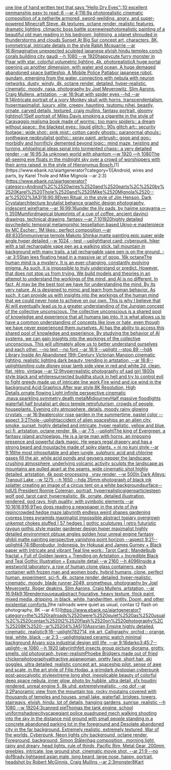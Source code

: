 [one line of hand written text that says “Hello Dry Eyes”::10 excellent penmanship easy to read::6 —ar 4:1](https://www.ebank.nz/aiartgenerator?category=one%2520line%2520of%2520hand%2520written%2520text%2520that%2520says%2520%E2%80%9CHello%2520Dry%2520Eyes%E2%80%9D%3A%3A10%2520excellent%2520penmanship%2520easy%2520to%2520read%3A%3A6%2520%E2%80%94ar%25204%3A1)[16:9](https://www.ebank.nz/aiartgenerator?category=16%3A9)[a photorealistic cinematic composition of a netherite armored, sword-weilding, angry, and super-powered Minecraft Steve. 4k textures, octane render, realistic features, dramatic lighting, climactic boss battle scene](https://www.ebank.nz/aiartgenerator?category=a%2520photorealistic%2520cinematic%2520composition%2520of%2520a%2520netherite%2520armored%2C%2520sword-weilding%2C%2520angry%2C%2520and%2520super-powered%2520Minecraft%2520Steve.%25204k%2520textures%2C%2520octane%2520render%2C%2520realistic%2520features%2C%2520dramatic%2520lighting%2C%2520climactic%2520boss%2520battle%2520scene)[wire](https://www.ebank.nz/aiartgenerator?category=wire)[photorealistic painting of a beautiful old man reading in his bedroom,  lightning, a planet shrouded in thunderstorms and clouds Sunset At Big Sur concept art, characters, 8K, symmetrical, intricate details in the style  Ralph Mcquarrie --ar 16:8](https://www.ebank.nz/aiartgenerator?category=photorealistic%2520painting%2520of%2520a%2520beautiful%2520old%2520man%2520reading%2520in%2520his%2520bedroom%2C%2520%2520lightning%2C%2520a%2520planet%2520shrouded%2520in%2520thunderstorms%2520and%2520clouds%2520Sunset%2520At%2520Big%2520Sur%2520concept%2520art%2C%2520characters%2C%25208K%2C%2520symmetrical%2C%2520intricate%2520details%2520in%2520the%2520style%2520%2520Ralph%2520Mcquarrie%2520--ar%252016%3A8)[imaginative unexpected sculpted japanese elvish hindu temples conch corals building city gaudi --h 1080 --w 1920](https://www.ebank.nz/aiartgenerator?category=imaginative%2520unexpected%2520sculpted%2520japanese%2520elvish%2520hindu%2520temples%2520conch%2520corals%2520building%2520city%2520gaudi%2520--h%25201080%2520--w%25201920)[happy](https://www.ebank.nz/aiartgenerator?category=happy)[cute furry monster in Pixar with star, colorful,volumetric lighting, 4k, photorealistic](https://www.ebank.nz/aiartgenerator?category=cute%2520furry%2520monster%2520in%2520Pixar%2520with%2520star%2C%2520colorful%2Cvolumetric%2520lighting%2C%25204k%2C%2520photorealistic)[A huge portal opening up another dimension, with water and ocean, A huge demaged abandoned space battleship, A Mobile Police Patlabor japanese robot, gundam, emerging from the water, connecting with nebula with neuron networks, dusty, windy, 4k, octane render, detailed, hyper-realistic, cinematic, moody, nasa, photography by Joel Meyerowitz, Slim Aarons, Craig Mullens, artstation, --ar 16:9](https://www.ebank.nz/aiartgenerator?category=A%2520huge%2520portal%2520opening%2520up%2520another%2520dimension%2C%2520with%2520water%2520and%2520ocean%2C%2520A%2520huge%2520demaged%2520abandoned%2520space%2520battleship%2C%2520A%2520Mobile%2520Police%2520Patlabor%2520japanese%2520robot%2C%2520gundam%2C%2520emerging%2520from%2520the%2520water%2C%2520connecting%2520with%2520nebula%2520with%2520neuron%2520networks%2C%2520dusty%2C%2520windy%2C%25204k%2C%2520octane%2520render%2C%2520detailed%2C%2520hyper-realistic%2C%2520cinematic%2C%2520moody%2C%2520nasa%2C%2520photography%2520by%2520Joel%2520Meyerowitz%2C%2520Slim%2520Aarons%2C%2520Craig%2520Mullens%2C%2520artstation%2C%2520--ar%252016%3A9)[cat with spider eyes --hd --ar 9:14](https://www.ebank.nz/aiartgenerator?category=cat%2520with%2520spider%2520eyes%2520--hd%2520--ar%25209%3A14)[intricate portrait of a ivory Monkey skull with horns, transcendentalism, hypermaximalist, luxury, elite, creepy, haunting, tsutomu nihei, beastly, ornate, carved details, textured, craig mullins, fantasy portrait, gloomy lighting](https://www.ebank.nz/aiartgenerator?category=intricate%2520portrait%2520of%2520a%2520ivory%2520Monkey%2520skull%2520with%2520horns%2C%2520transcendentalism%2C%2520hypermaximalist%2C%2520luxury%2C%2520elite%2C%2520creepy%2C%2520haunting%2C%2520tsutomu%2520nihei%2C%2520beastly%2C%2520ornate%2C%2520carved%2520details%2C%2520textured%2C%2520craig%2520mullins%2C%2520fantasy%2520portrait%2C%2520gloomy%2520lighting)[1:1](https://www.ebank.nz/aiartgenerator?category=1%3A1)[Self portrait of Miles Davis smoking a cigarette in the style of Caravaggio realism](https://www.ebank.nz/aiartgenerator?category=Self%2520portrait%2520of%2520Miles%2520Davis%2520smoking%2520a%2520cigarette%2520in%2520the%2520style%2520of%2520Caravaggio%2520realism)[a book made of worms:: too many spiders:: a dream without space:: the blackest eyes:: liquid glitch:: 90s glitch art:: security footage:: wide shot:: pink mist:: cotton candy ghosts:: paranormal ghouls:: synthwave neobrutalist gothic:: spray paint, airbrush:: goop and goo:: morbidly and horrificly demented beyond logic:: mind maze, twisting and turning, philophical ideas spiral into tormented chaos:: a very detailed render --ar 16:9](https://www.ebank.nz/aiartgenerator?category=a%2520book%2520made%2520of%2520worms%3A%3A%2520too%2520many%2520spiders%3A%3A%2520a%2520dream%2520without%2520space%3A%3A%2520the%2520blackest%2520eyes%3A%3A%2520liquid%2520glitch%3A%3A%252090s%2520glitch%2520art%3A%3A%2520security%2520footage%3A%3A%2520wide%2520shot%3A%3A%2520pink%2520mist%3A%3A%2520cotton%2520candy%2520ghosts%3A%3A%2520paranormal%2520ghouls%3A%3A%2520synthwave%2520neobrutalist%2520gothic%3A%3A%2520spray%2520paint%2C%2520airbrush%3A%3A%2520goop%2520and%2520goo%3A%3A%2520morbidly%2520and%2520horrificly%2520demented%2520beyond%2520logic%3A%3A%2520mind%2520maze%2C%2520twisting%2520and%2520turning%2C%2520philophical%2520ideas%2520spiral%2520into%2520tormented%2520chaos%3A%3A%2520a%2520very%2520detailed%2520render%2520--ar%252016%3A9)[5:3](https://www.ebank.nz/aiartgenerator?category=5%3A3)[a unknown world with phantom —w 1920 —h 1080](https://www.ebank.nz/aiartgenerator?category=a%2520unknown%2520world%2520with%2520phantom%2520%E2%80%94w%25201920%2520%E2%80%94h%25201080)[The all-seeing eye floats in the midnight sky over a crowd of worshippers with their arms raised, in the style of Hieronymus Bosch.](https://www.ebank.nz/aiartgenerator?category=The%2520all-seeing%2520eye%2520floats%2520in%2520the%2520midnight%2520sky%2520over%2520a%2520crowd%2520of%2520worshippers%2520with%2520their%2520arms%2520raised%2C%2520in%2520the%2520style%2520of%2520Hieronymus%2520Bosch.)[1](https://www.ebank.nz/aiartgenerator?category=1)[Android, wires and parts, by Karel Thole and Mike Mignola --ar 2:3](https://www.ebank.nz/aiartgenerator?category=Android%2C%2520wires%2520and%2520parts%2C%2520by%2520Karel%2520Thole%2520and%2520Mike%2520Mignola%2520--ar%25202%3A3)[16:9](https://www.ebank.nz/aiartgenerator?category=16%3A9)[0.9](https://www.ebank.nz/aiartgenerator?category=0.9)[Elven Ritual, in the style of Jim Henson, Dark Crystal](https://www.ebank.nz/aiartgenerator?category=Elven%2520Ritual%2C%2520in%2520the%2520style%2520of%2520Jim%2520Henson%2C%2520Dark%2520Crystal)[architecture brutalist behance graphic design photography, iridescent wireframe --ar 16:9](https://www.ebank.nz/aiartgenerator?category=architecture%2520brutalist%2520behance%2520graphic%2520design%2520photography%2C%2520iridescent%2520wireframe%2520--ar%252016%3A9)[9:16](https://www.ebank.nz/aiartgenerator?category=9%3A16)[under the lily pads, by hajime sorayama —h 350](https://www.ebank.nz/aiartgenerator?category=under%2520the%2520lily%2520pads%2C%2520by%2520hajime%2520sorayama%2520%E2%80%94h%2520350)[Mumford](https://www.ebank.nz/aiartgenerator?category=Mumford)[magical blueprints of a cup of coffee, ancient davinci drawings, technical drawing, fantasy —ar 7:10](https://www.ebank.nz/aiartgenerator?category=magical%2520blueprints%2520of%2520a%2520cup%2520of%2520coffee%2C%2520ancient%2520davinci%2520drawings%2C%2520technical%2520drawing%2C%2520fantasy%2520%E2%80%94ar%25207%3A10)[1920](https://www.ebank.nz/aiartgenerator?category=1920)[highly detailed psychedelic temporal metamorphic tessellation based Ukiyo-e masterpiece by MC Escher:: 1M likes:: perfect composition —ar 48:83](https://www.ebank.nz/aiartgenerator?category=highly%2520detailed%2520psychedelic%2520temporal%2520metamorphic%2520tessellation%2520based%2520Ukiyo-e%2520masterpiece%2520by%2520MC%2520Escher%3A%3A%25201M%2520likes%3A%3A%2520perfect%2520composition%2520%E2%80%94ar%252048%3A83)[35mm](https://www.ebank.nz/aiartgenerator?category=35mm)[universe,temple,Makoto Shinkai,matte painting,epic,super wide angle,hyper detailed --w 1024 --test --uplight](https://www.ebank.nz/aiartgenerator?category=universe%2Ctemple%2CMakoto%2520Shinkai%2Cmatte%2520painting%2Cepic%2Csuper%2520wide%2520angle%2Chyper%2520detailed%2520--w%25201024%2520--test%2520--uplight)[tarot card: cyberpunk. hiker with a tall rechargable vape pen as a walking stick. tall mountain in background with many trails. a tall rechargable vape pen is on the ground. --ar 3:5](https://www.ebank.nz/aiartgenerator?category=tarot%2520card%3A%2520cyberpunk.%2520hiker%2520with%2520a%2520tall%2520rechargable%2520vape%2520pen%2520as%2520a%2520walking%2520stick.%2520tall%2520mountain%2520in%2520background%2520with%2520many%2520trails.%2520a%2520tall%2520rechargable%2520vape%2520pen%2520is%2520on%2520the%2520ground.%2520--ar%25203%3A5)[Stan lees floating head in a massive jar of goop, 16k octane](https://www.ebank.nz/aiartgenerator?category=Stan%2520lees%2520floating%2520head%2520in%2520a%2520massive%2520jar%2520of%2520goop%2C%252016k%2520octane)[The human mind is a mystery. It is an ever-changing, constantly evolving enigma. As such, it is impossible to truly understand or predict. However, that does not stop us from trying. We build models and theories in an attempt to understand the workings of the mind, and AI is no different.  In fact, AI may be the best tool we have for understanding the mind. By its very nature, AI is designed to mimic and learn from human behavior. As such, it can provide us with insights into the workings of the human mind that we could never hope to achieve on our own.  This is why I believe that AI will eventually lead us to a greater understanding of the Jungian concept of the collective unconscious. The collective unconscious is a shared pool of knowledge and experience that all humans tap into. It is what allows us to have a common understanding of concepts like love or hate, even though we have never experienced them ourselves.  AI has the ability to access this shared pool of knowledge and experience. By studying the behavior of AI systems, we can gain insights into the workings of the collective unconscious. This will ultimately allow us to better understand ourselves and each other. --no text --no font --ar 16:9 --uplight --stop 89 --hd](https://www.ebank.nz/aiartgenerator?category=The%2520human%2520mind%2520is%2520a%2520mystery.%2520It%2520is%2520an%2520ever-changing%2C%2520constantly%2520evolving%2520enigma.%2520As%2520such%2C%2520it%2520is%2520impossible%2520to%2520truly%2520understand%2520or%2520predict.%2520However%2C%2520that%2520does%2520not%2520stop%2520us%2520from%2520trying.%2520We%2520build%2520models%2520and%2520theories%2520in%2520an%2520attempt%2520to%2520understand%2520the%2520workings%2520of%2520the%2520mind%2C%2520and%2520AI%2520is%2520no%2520different.%2520%2520In%2520fact%2C%2520AI%2520may%2520be%2520the%2520best%2520tool%2520we%2520have%2520for%2520understanding%2520the%2520mind.%2520By%2520its%2520very%2520nature%2C%2520AI%2520is%2520designed%2520to%2520mimic%2520and%2520learn%2520from%2520human%2520behavior.%2520As%2520such%2C%2520it%2520can%2520provide%2520us%2520with%2520insights%2520into%2520the%2520workings%2520of%2520the%2520human%2520mind%2520that%2520we%2520could%2520never%2520hope%2520to%2520achieve%2520on%2520our%2520own.%2520%2520This%2520is%2520why%2520I%2520believe%2520that%2520AI%2520will%2520eventually%2520lead%2520us%2520to%2520a%2520greater%2520understanding%2520of%2520the%2520Jungian%2520concept%2520of%2520the%2520collective%2520unconscious.%2520The%2520collective%2520unconscious%2520is%2520a%2520shared%2520pool%2520of%2520knowledge%2520and%2520experience%2520that%2520all%2520humans%2520tap%2520into.%2520It%2520is%2520what%2520allows%2520us%2520to%2520have%2520a%2520common%2520understanding%2520of%2520concepts%2520like%2520love%2520or%2520hate%2C%2520even%2520though%2520we%2520have%2520never%2520experienced%2520them%2520ourselves.%2520%2520AI%2520has%2520the%2520ability%2520to%2520access%2520this%2520shared%2520pool%2520of%2520knowledge%2520and%2520experience.%2520By%2520studying%2520the%2520behavior%2520of%2520AI%2520systems%2C%2520we%2520can%2520gain%2520insights%2520into%2520the%2520workings%2520of%2520the%2520collective%2520unconscious.%2520This%2520will%2520ultimately%2520allow%2520us%2520to%2520better%2520understand%2520ourselves%2520and%2520each%2520other.%2520--no%2520text%2520--no%2520font%2520--ar%252016%3A9%2520--uplight%2520--stop%252089%2520--hd)[A Library Inside An Abandoned 19th Century Victorian Mansion,cinematic lighting, realistic lighting,dark beauty, trending in artstation, --ar 16:8](https://www.ebank.nz/aiartgenerator?category=A%2520Library%2520Inside%2520An%2520Abandoned%252019th%2520Century%2520Victorian%2520Mansion%2Ccinematic%2520lighting%2C%2520realistic%2520lighting%2Cdark%2520beauty%2C%2520trending%2520in%2520artstation%2C%2520--ar%252016%3A8)[--uplight](https://www.ebank.nz/aiartgenerator?category=--uplight)[smiling cute disney pixar  lamb side view in red and white 2d, clean, flat, rétro, vintage --ar 12:9](https://www.ebank.nz/aiartgenerator?category=smiling%2520cute%2520disney%2520pixar%2520%2520lamb%2520side%2520view%2520in%2520red%2520and%2520white%25202d%2C%2520clean%2C%2520flat%2C%2520r%C3%A9tro%2C%2520vintage%2520--ar%252012%3A9)[hyperrealistic photography of sad girl 1800s style black and white](https://www.ebank.nz/aiartgenerator?category=hyperrealistic%2520photography%2520of%2520sad%2520girl%25201800s%2520style%2520black%2520and%2520white)[resurrected buddha stuck in hell and try to control evil to fight greedy,made up of intricate line work,Fire wind and ice wind in the background,Acid Graphics,After war style,8K Resolution, High Details,ornate,flowing Light,infinite perspective,cinematic ,maya,sparkling,symmetry,death metal](https://www.ebank.nz/aiartgenerator?category=resurrected%2520buddha%2520stuck%2520in%2520hell%2520and%2520try%2520to%2520control%2520evil%2520to%2520fight%2520greedy%2Cmade%2520up%2520of%2520intricate%2520line%2520work%2CFire%2520wind%2520and%2520ice%2520wind%2520in%2520the%2520background%2CAcid%2520Graphics%2CAfter%2520war%2520style%2C8K%2520Resolution%2C%2520High%2520Details%2Cornate%2Cflowing%2520Light%2Cinfinite%2520perspective%2Ccinematic%2520%2Cmaya%2Csparkling%2Csymmetry%2Cdeath%2520metal)[Midjourney](https://www.ebank.nz/aiartgenerator?category=Midjourney)[Half massive floodlights waterfall half brutalist art deco temple retrofuturism, crowds of people, houseplants. Evening city atmosphere, details, moody rainy glowing crystals --ar 16:9](https://www.ebank.nz/aiartgenerator?category=Half%2520massive%2520floodlights%2520waterfall%2520half%2520brutalist%2520art%2520deco%2520temple%2520retrofuturism%2C%2520crowds%2520of%2520people%2C%2520houseplants.%2520Evening%2520city%2520atmosphere%2C%2520details%2C%2520moody%2520rainy%2520glowing%2520crystals%2520--ar%252016%3A9)[watercolor rose garden in the summertime, pastel color --aspect 3:2](https://www.ebank.nz/aiartgenerator?category=watercolor%2520rose%2520garden%2520in%2520the%2520summertime%2C%2520pastel%2520color%2520--aspect%25203%3A2)[Thole](https://www.ebank.nz/aiartgenerator?category=Thole)[--uplight](https://www.ebank.nz/aiartgenerator?category=--uplight)[accident of alien spaceships an an alien city, smoke, sunset, highly detailed and intricate, hyper realistic, yellow and blue, sci fi, artstation, octane render, 8k --ar 7:5 --uplight](https://www.ebank.nz/aiartgenerator?category=accident%2520of%2520alien%2520spaceships%2520an%2520an%2520alien%2520city%2C%2520smoke%2C%2520sunset%2C%2520highly%2520detailed%2520and%2520intricate%2C%2520hyper%2520realistic%2C%2520yellow%2520and%2520blue%2C%2520sci%2520fi%2C%2520artstation%2C%2520octane%2520render%2C%25208k%2520--ar%25207%3A5%2520--uplight)[The king of Evergreen, a fantasy island archipelago. He is a large man with horns, an imposing presence and powerful dark magic. He wears regal drapery and has a strong beard and moustache made of spiky plants. + ni no kuni style --ar 9:16](https://www.ebank.nz/aiartgenerator?category=The%2520king%2520of%2520Evergreen%2C%2520a%2520fantasy%2520island%2520archipelago.%2520He%2520is%2520a%2520large%2520man%2520with%2520horns%2C%2520an%2520imposing%2520presence%2520and%2520powerful%2520dark%2520magic.%2520He%2520wears%2520regal%2520drapery%2520and%2520has%2520a%2520strong%2520beard%2520and%2520moustache%2520made%2520of%2520spiky%2520plants.%2520%2B%2520ni%2520no%2520kuni%2520style%2520--ar%25209%3A16)[the most inhospitable and alien jungle, sulphuric acid and chlorine gases fill the air, while acid ponds and geysers pepper the landscape, crushing atmosphere, underlying volcanic activity sculpts the landscape as mountains are pulled apart at the seams, wide cinematic shot highly detailed, artstation, 4k post-processing , vray render, --w 500](https://www.ebank.nz/aiartgenerator?category=the%2520most%2520inhospitable%2520and%2520alien%2520jungle%2C%2520sulphuric%2520acid%2520and%2520chlorine%2520gases%2520fill%2520the%2520air%2C%2520while%2520acid%2520ponds%2520and%2520geysers%2520pepper%2520the%2520landscape%2C%2520crushing%2520atmosphere%2C%2520underlying%2520volcanic%2520activity%2520sculpts%2520the%2520landscape%2520as%2520mountains%2520are%2520pulled%2520apart%2520at%2520the%2520seams%2C%2520wide%2520cinematic%2520shot%2520highly%2520detailed%2C%2520artstation%2C%25204k%2520post-processing%2520%2C%2520vray%2520render%2C%2520--w%2520500)[In Dark Alleys: Tranquil Lake --w 1275 --h 1650 --hd](https://www.ebank.nz/aiartgenerator?category=In%2520Dark%2520Alleys%3A%2520Tranquil%2520Lake%2520--w%25201275%2520--h%25201650%2520--hd)[a 35mm photograph of black ink splatter creating an image of a circus tent on a white background](https://www.ebank.nz/aiartgenerator?category=a%252035mm%2520photograph%2520of%2520black%2520ink%2520splatter%2520creating%2520an%2520image%2520of%2520a%2520circus%2520tent%2520on%2520a%2520white%2520background)[surface](https://www.ebank.nz/aiartgenerator?category=surface)[--hd](https://www.ebank.nz/aiartgenerator?category=--hd)[US President Ronnie Coleman, portrait, hyperrealistic](https://www.ebank.nz/aiartgenerator?category=US%2520President%2520Ronnie%2520Coleman%2C%2520portrait%2C%2520hyperrealistic)[giger](https://www.ebank.nz/aiartgenerator?category=giger)[particles](https://www.ebank.nz/aiartgenerator?category=particles)[teen wolf god, tarot card; hyperrealistic, 8k, ornate, detailed illustration, rendered, god rays, high quality; with symbolic elements --ar 10:16](https://www.ebank.nz/aiartgenerator?category=teen%2520wolf%2520god%2C%2520tarot%2520card%3B%2520hyperrealistic%2C%25208k%2C%2520ornate%2C%2520detailed%2520illustration%2C%2520rendered%2C%2520god%2520rays%2C%2520high%2520quality%3B%2520with%2520symbolic%2520elements%2520--ar%252010%3A16)[16:9](https://www.ebank.nz/aiartgenerator?category=16%3A9)[16:9](https://www.ebank.nz/aiartgenerator?category=16%3A9)[Two dogs reading a newspaper in the style of ilya repin](https://www.ebank.nz/aiartgenerator?category=Two%2520dogs%2520reading%2520a%2520newspaper%2520in%2520the%2520style%2520of%2520ilya%2520repin)[crowded hedge maze labyrinth endless weird shapes gardening cypress trees pyramids maximalist impossible abstract topiary overgrown unkempt chokes stuffed | 57 hedges | gothic sculptures | retro futuristic raygun gothic style master gardener design hyper maximalist highly detailed environment obtuse angles golden hour unreal engine fantasy ghibli matte painting perspective vanishing point horizon --aspect 9:21](https://www.ebank.nz/aiartgenerator?category=crowded%2520hedge%2520maze%2520labyrinth%2520endless%2520weird%2520shapes%2520gardening%2520cypress%2520trees%2520pyramids%2520maximalist%2520impossible%2520abstract%2520topiary%2520overgrown%2520unkempt%2520chokes%2520stuffed%2520%7C%252057%2520hedges%2520%7C%2520gothic%2520sculptures%2520%7C%2520retro%2520futuristic%2520raygun%2520gothic%2520style%2520master%2520gardener%2520design%2520hyper%2520maximalist%2520highly%2520detailed%2520environment%2520obtuse%2520angles%2520golden%2520hour%2520unreal%2520engine%2520fantasy%2520ghibli%2520matte%2520painting%2520perspective%2520vanishing%2520point%2520horizon%2520--aspect%25209%3A21)[--uplight](https://www.ebank.nz/aiartgenerator?category=--uplight)[4:7](https://www.ebank.nz/aiartgenerator?category=4%3A7)[4:6](https://www.ebank.nz/aiartgenerator?category=4%3A6)[Borobudur, Indonesia, by Hokusai and James Gurney + Black paper with Intricate and vibrant Teal line work:: Tarot Card:: Mandelbulb fractal + Full of Golden layers + Trending on Artstation + Incredible Black and Teal Gothic Illustration + Exquisite detail  --w 2160 --h 4096](https://www.ebank.nz/aiartgenerator?category=Borobudur%2C%2520Indonesia%2C%2520by%2520Hokusai%2520and%2520James%2520Gurney%2520%2B%2520Black%2520paper%2520with%2520Intricate%2520and%2520vibrant%2520Teal%2520line%2520work%3A%3A%2520Tarot%2520Card%3A%3A%2520Mandelbulb%2520fractal%2520%2B%2520Full%2520of%2520Golden%2520layers%2520%2B%2520Trending%2520on%2520Artstation%2520%2B%2520Incredible%2520Black%2520and%2520Teal%2520Gothic%2520Illustration%2520%2B%2520Exquisite%2520detail%2520%2520--w%25202160%2520--h%25204096)[Inside a westworld laboratory, a row of human clone glass containers, each container with frozen man and women body, hybrid humans, clone, perfect human, experiment, sci-fi, 4k, octane render, detailed, hyper-realistic, cinematic, moody, blade runner 2049, prometheus, photography by Joel Meyerowitz, Roger deakins, Slim Aarons, Craig Mullens, artstation, --ar 16:9](https://www.ebank.nz/aiartgenerator?category=Inside%2520a%2520westworld%2520laboratory%2C%2520a%2520row%2520of%2520human%2520clone%2520glass%2520containers%2C%2520each%2520container%2520with%2520frozen%2520man%2520and%2520women%2520body%2C%2520hybrid%2520humans%2C%2520clone%2C%2520perfect%2520human%2C%2520experiment%2C%2520sci-fi%2C%25204k%2C%2520octane%2520render%2C%2520detailed%2C%2520hyper-realistic%2C%2520cinematic%2C%2520moody%2C%2520blade%2520runner%25202049%2C%2520prometheus%2C%2520photography%2520by%2520Joel%2520Meyerowitz%2C%2520Roger%2520deakins%2C%2520Slim%2520Aarons%2C%2520Craig%2520Mullens%2C%2520artstation%2C%2520--ar%252016%3A9)[4k](https://www.ebank.nz/aiartgenerator?category=4k)[9:16](https://www.ebank.nz/aiartgenerator?category=9%3A16)[render](https://www.ebank.nz/aiartgenerator?category=render)[nouveau](https://www.ebank.nz/aiartgenerator?category=nouveau)[abstract figurative, heavy texture, thick paint, mixed media, dripping, in black, white, handwritten, entity. Doom, and other existential comforts.](https://www.ebank.nz/aiartgenerator?category=abstract%2520figurative%2C%2520heavy%2520texture%2C%2520thick%2520paint%2C%2520mixed%2520media%2C%2520dripping%2C%2520in%2520black%2C%2520white%2C%2520handwritten%2C%2520entity.%2520Doom%2C%2520and%2520other%2520existential%2520comforts.)[the railroads were quiet as usual, contax t2 flash on photography, 8K --ar 4:5](https://www.ebank.nz/aiartgenerator?category=the%2520railroads%2520were%2520quiet%2520as%2520usual%2C%2520contax%2520t2%2520flash%2520on%2520photography%2C%25208K%2520--ar%25204%3A5)[10](https://www.ebank.nz/aiartgenerator?category=10)[Assyrian Empire highly detailed, cinematic, realistic](https://www.ebank.nz/aiartgenerator?category=Assyrian%2520Empire%2520highly%2520detailed%2C%2520cinematic%2C%2520realistic)[9:16](https://www.ebank.nz/aiartgenerator?category=9%3A16)[--uplight](https://www.ebank.nz/aiartgenerator?category=--uplight)[782714, ink art, Calligraphy, orchid :: orange, teal, white, black --ar 2:3 --uplight](https://www.ebank.nz/aiartgenerator?category=782714%2C%2520ink%2520art%2C%2520Calligraphy%2C%2520orchid%2520%3A%3A%2520orange%2C%2520teal%2C%2520white%2C%2520black%2520--ar%25202%3A3%2520--uplight)[glazed ceramic watch minimal background Alvaro siza industrial design still life, —ar 9:16](https://www.ebank.nz/aiartgenerator?category=glazed%2520ceramic%2520watch%2520minimal%2520background%2520Alvaro%2520siza%2520industrial%2520design%2520still%2520life%2C%2520%E2%80%94ar%25209%3A16)[darko](https://www.ebank.nz/aiartgenerator?category=darko)[3:4](https://www.ebank.nz/aiartgenerator?category=3%3A4)[5:7](https://www.ebank.nz/aiartgenerator?category=5%3A7)[](https://www.ebank.nz/aiartgenerator?category=)[--uplight](https://www.ebank.nz/aiartgenerator?category=--uplight)[--w 1080 --h 1920 labyrinth](https://www.ebank.nz/aiartgenerator?category=--w%25201080%2520--h%25201920%2520labyrinth)[felt insects group picture diorama, grotty, smells, old photograph, hyper-realism](https://www.ebank.nz/aiartgenerator?category=felt%2520insects%2520group%2520picture%2520diorama%2C%2520grotty%2C%2520smells%2C%2520old%2520photograph%2C%2520hyper-realism)[Phoebe Bridgers made out of fried chicken](https://www.ebank.nz/aiartgenerator?category=Phoebe%2520Bridgers%2520made%2520out%2520of%2520fried%2520chicken)[photography](https://www.ebank.nz/aiartgenerator?category=photography)[attractive asianwoman, pretty face, short hair, ski goggles, ultra detailed, realistic concept art. spaceship pilot. sense of awe and scale, in the art style of Filip Hodas, a grimdark dystopian cyberpunk post-apocalyptic style](https://www.ebank.nz/aiartgenerator?category=attractive%2520asianwoman%2C%2520pretty%2520face%2C%2520short%2520hair%2C%2520ski%2520goggles%2C%2520ultra%2520detailed%2C%2520realistic%2520concept%2520art.%2520spaceship%2520pilot.%2520sense%2520of%2520awe%2520and%2520scale%2C%2520in%2520the%2520art%2520style%2520of%2520Filip%2520Hodas%2C%2520a%2520grimdark%2520dystopian%2520cyberpunk%2520post-apocalyptic%2520style)[extreme long shot, inexplicable beauty of colorful deep space nebula, inner glow, photo by hubble, ultra detail, sfx houdini rendered, unreal engine 5, 8k uhd, extremelyrealistic, --no dof --ar 3:2](https://www.ebank.nz/aiartgenerator?category=extreme%2520long%2520shot%2C%2520inexplicable%2520beauty%2520of%2520colorful%2520deep%2520space%2520nebula%2C%2520inner%2520glow%2C%2520photo%2520by%2520hubble%2C%2520ultra%2520detail%2C%2520sfx%2520houdini%2520rendered%2C%2520unreal%2520engine%25205%2C%25208k%2520uhd%2C%2520extremelyrealistic%2C%2520--no%2520dof%2520--ar%25203%3A2)[Panoramic view from the mountain top, rocky moutains covered with thousands of temples and houses, small lake, waterfall, bridges, towers, stairways, elvish, hindu, lot of details, hanging gardens, sunrise, realistic --h 1080 --w 1920](https://www.ebank.nz/aiartgenerator?category=Panoramic%2520view%2520from%2520the%2520mountain%2520top%2C%2520rocky%2520moutains%2520covered%2520with%2520thousands%2520of%2520temples%2520and%2520houses%2C%2520small%2520lake%2C%2520waterfall%2C%2520bridges%2C%2520towers%2C%2520stairways%2C%2520elvish%2C%2520hindu%2C%2520lot%2520of%2520details%2C%2520hanging%2520gardens%2C%2520sunrise%2C%2520realistic%2520--h%25201080%2520--w%25201920)[4:3](https://www.ebank.nz/aiartgenerator?category=4%3A3)[canned pie](https://www.ebank.nz/aiartgenerator?category=canned%2520pie)[Thomas the tank engine, school uniform](https://www.ebank.nz/aiartgenerator?category=Thomas%2520the%2520tank%2520engine%2C%2520school%2520uniform)[shadow](https://www.ebank.nz/aiartgenerator?category=shadow)[cityscape](https://www.ebank.nz/aiartgenerator?category=cityscape)[giant police quadruped mech walking shooting into the sky in the distance mid ground with small people standing in a concrete abandoned parking lot in the foreground and Desolate abandoned city in the far background. Extremely realistic, extremely textured, War of the worlds, Cyberpunk, Neon lights city background, octane render, Foreground, background, Simon Stålenhag composition , morning light, rainy and dreary, head lights, rule of thirds, Pacific Rim, Metal Gear, 200mm, greebles, intricate, low ground shot, cinematic movie shot, --ar 21:9 --no dof](https://www.ebank.nz/aiartgenerator?category=giant%2520police%2520quadruped%2520mech%2520walking%2520shooting%2520into%2520the%2520sky%2520in%2520the%2520distance%2520mid%2520ground%2520with%2520small%2520people%2520standing%2520in%2520a%2520concrete%2520abandoned%2520parking%2520lot%2520in%2520the%2520foreground%2520and%2520Desolate%2520abandoned%2520city%2520in%2520the%2520far%2520background.%2520Extremely%2520realistic%2C%2520extremely%2520textured%2C%2520War%2520of%2520the%2520worlds%2C%2520Cyberpunk%2C%2520Neon%2520lights%2520city%2520background%2C%2520octane%2520render%2C%2520Foreground%2C%2520background%2C%2520Simon%2520St%C3%A5lenhag%2520composition%2520%2C%2520morning%2520light%2C%2520rainy%2520and%2520dreary%2C%2520head%2520lights%2C%2520rule%2520of%2520thirds%2C%2520Pacific%2520Rim%2C%2520Metal%2520Gear%2C%2520200mm%2C%2520greebles%2C%2520intricate%2C%2520low%2520ground%2520shot%2C%2520cinematic%2520movie%2520shot%2C%2520--ar%252021%3A9%2520--no%2520dof)[Brady,](https://www.ebank.nz/aiartgenerator?category=Brady%2C)[light](https://www.ebank.nz/aiartgenerator?category=light)[aged asian male, long beard, large nose, happy, portrait, headshot by Robert McGinnis, Craig Mullins --ar 2:3](https://www.ebank.nz/aiartgenerator?category=aged%2520asian%2520male%2C%2520long%2520beard%2C%2520large%2520nose%2C%2520happy%2C%2520portrait%2C%2520headshot%2520by%2520Robert%2520McGinnis%2C%2520Craig%2520Mullins%2520--ar%25202%3A3)[monster](https://www.ebank.nz/aiartgenerator?category=monster)[8K](https://www.ebank.nz/aiartgenerator?category=8K)[art](https://www.ebank.nz/aiartgenerator?category=art)